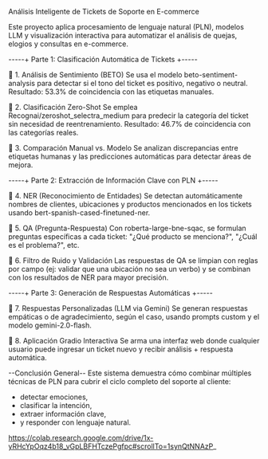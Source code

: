 Análisis Inteligente de Tickets de Soporte en E-commerce

Este proyecto aplica procesamiento de lenguaje natural (PLN), modelos LLM y visualización interactiva para automatizar el análisis de quejas, elogios y consultas en e-commerce.


-----+ Parte 1: Clasificación Automática de Tickets +-----

🔹 1. Análisis de Sentimiento (BETO)
Se usa el modelo beto-sentiment-analysis para detectar si el tono del ticket es positivo, negativo o neutral.
Resultado: 53.3% de coincidencia con las etiquetas manuales.


🔹 2. Clasificación Zero-Shot
Se emplea Recognai/zeroshot_selectra_medium para predecir la categoría del ticket sin necesidad de reentrenamiento.
Resultado: 46.7% de coincidencia con las categorías reales.


🔹 3. Comparación Manual vs. Modelo
Se analizan discrepancias entre etiquetas humanas y las predicciones automáticas para detectar áreas de mejora.


-----+ Parte 2: Extracción de Información Clave con PLN +-----

🔹 4. NER (Reconocimiento de Entidades)
Se detectan automáticamente nombres de clientes, ubicaciones y productos mencionados en los tickets usando bert-spanish-cased-finetuned-ner.


🔹 5. QA (Pregunta-Respuesta)
Con roberta-large-bne-sqac, se formulan preguntas específicas a cada ticket:
"¿Qué producto se menciona?", "¿Cuál es el problema?", etc.


🔹 6. Filtro de Ruido y Validación
Las respuestas de QA se limpian con reglas por campo (ej: validar que una ubicación no sea un verbo) y se combinan con los resultados de NER para mayor precisión.


-----+ Parte 3: Generación de Respuestas Automáticas +-----

🔹 7. Respuestas Personalizadas (LLM via Gemini)
Se generan respuestas empáticas o de agradecimiento, según el caso, usando prompts custom y el modelo gemini-2.0-flash.


🔹 8. Aplicación Gradio Interactiva
Se arma una interfaz web donde cualquier usuario puede ingresar un ticket nuevo y recibir análisis + respuesta automática.


--Conclusión General--
Este sistema demuestra cómo combinar múltiples técnicas de PLN para cubrir el ciclo completo del soporte al cliente:
- detectar emociones,
- clasificar la intención,
- extraer información clave,
- y responder con lenguaje natural.
  

https://colab.research.google.com/drive/1x-yRHcYpOqz4b18_vGpLBFHTczePgfpc#scrollTo=1synQtNNAzP_
